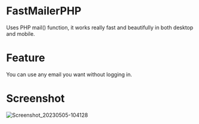 # FastMailerPHP
Uses PHP mail() function, it works really fast and beautifully in both desktop and mobile.

# Feature
You can use any email you want without logging in.

# Screenshot
![Screenshot_20230505-104128](https://user-images.githubusercontent.com/131199603/236367422-ddd43c8f-e799-4e6d-9405-c524c4a130ce.png)


